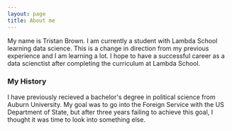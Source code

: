 ```yaml
---
layout: page
title: About me
---
```


My name is Tristan Brown. I am currently a student with Lambda School learning data science. This is a change in direction from my previous experience and I am learning a lot. I hope to have a successful career as a data scienctist after completing the curriculum at Lambda School.

### My History

I have previously recieved a bachelor's degree in political science from Auburn University. My goal was to go into the Foreign Service with the US Department of State, but after three years failing to achieve this goal, I thought it was time to look into something else.
